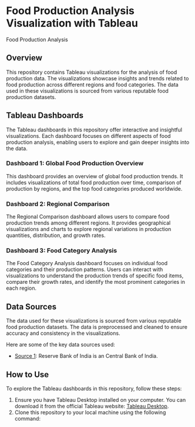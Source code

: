 # Food Production Analysis Visualization with Tableau

Food Production Analysis

## Overview

This repository contains Tableau visualizations for the analysis of food production data. The visualizations showcase insights and trends related to food production across different regions and food categories. The data used in these visualizations is sourced from various reputable food production datasets.

## Tableau Dashboards

The Tableau dashboards in this repository offer interactive and insightful visualizations. Each dashboard focuses on different aspects of food production analysis, enabling users to explore and gain deeper insights into the data.

### Dashboard 1: Global Food Production Overview

This dashboard provides an overview of global food production trends. It includes visualizations of total food production over time, comparison of production by regions, and the top food categories produced worldwide.

### Dashboard 2: Regional Comparison

The Regional Comparison dashboard allows users to compare food production trends among different regions. It provides geographical visualizations and charts to explore regional variations in production quantities, distribution, and growth rates.

### Dashboard 3: Food Category Analysis

The Food Category Analysis dashboard focuses on individual food categories and their production patterns. Users can interact with visualizations to understand the production trends of specific food items, compare their growth rates, and identify the most prominent categories in each region.

## Data Sources

The data used for these visualizations is sourced from various reputable food production datasets. The data is preprocessed and cleaned to ensure accuracy and consistency in the visualizations.

Here are some of the key data sources used:

- [Source 1](rbi.gov.in): Reserve Bank of India is an Central Bank of India.


## How to Use

To explore the Tableau dashboards in this repository, follow these steps:

1. Ensure you have Tableau Desktop installed on your computer. You can download it from the official Tableau website: [Tableau Desktop](https://www.tableau.com/products/desktop).
2. Clone this repository to your local machine using the following command:

